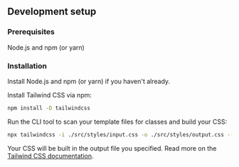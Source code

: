 ## Development setup

### Prerequisites

Node.js and npm (or yarn)

### Installation

Install Node.js and npm (or yarn) if you haven't already.

Install Tailwind CSS via npm:

``` Bash
npm install -D tailwindcss
```

Run the CLI tool to scan your template files for classes and build your CSS:

``` Bash
npx tailwindcss -i ./src/styles/input.css -o ./src/styles/output.css --watch
```
Your CSS will be built in the output file you specified. Read more on the [Tailwind CSS documentation](https://tailwindcss.com/docs/installation).